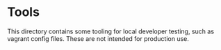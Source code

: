 Tools
=====

This directory contains some tooling for local developer testing, such as
vagrant config files.  These are not intended for production use.
